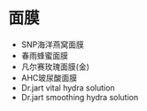 # 面膜

* SNP海洋燕窝面膜
* 春雨蜂蜜面膜
* 凡尔赛玫瑰面膜(金)
* AHC玻尿酸面膜
* Dr.jart vital hydra solution
* Dr.jart smoothing hydra solution
